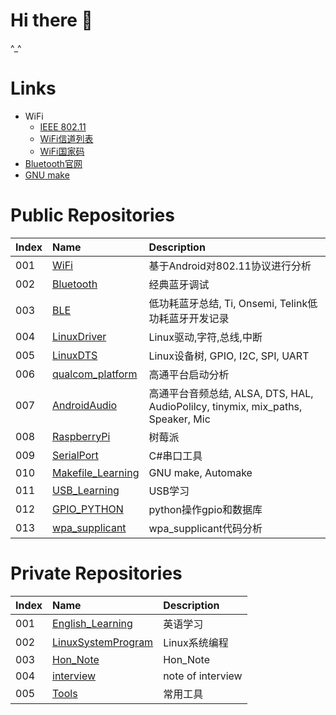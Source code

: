 # Hi there 👋
^_^
# Links
- WiFi
  - [IEEE 802.11](https://ieeexplore.ieee.org/Xplore/home.jsp)
  - [WiFi信道列表](https://zh.wikipedia.org/wiki/%E6%97%A0%E7%BA%BF%E5%B1%80%E5%9F%9F%E7%BD%91%E4%BF%A1%E9%81%93%E5%88%97%E8%A1%A8)
  - [WiFi国家码](https://zh.wikipedia.org/wiki/%E5%9C%8B%E5%AE%B6%E5%9C%B0%E5%8D%80%E4%BB%A3%E7%A2%BC)
- [Bluetooth官网](https://www.bluetooth.com/)
- [GNU make](https://www.gnu.org/software/make/)
# Public Repositories
|Index|Name|Description|
|:---|:---|:---|
|001|[WiFi](https://github.com/SuperTao/WiFi)|基于Android对802.11协议进行分析|
|002|[Bluetooth](https://github.com/SuperTao/Bluetooth)|经典蓝牙调试|
|003|[BLE](https://github.com/SuperTao/Bluetooth/blob/master/doc/BLE_analyse.md)|低功耗蓝牙总结, Ti, Onsemi, Telink低功耗蓝牙开发记录|
|004|[LinuxDriver](https://github.com/SuperTao/LinuxDriver)|Linux驱动,字符,总线,中断|
|005|[LinuxDTS](https://github.com/SuperTao/LinuxDTS)|Linux设备树, GPIO, I2C, SPI, UART|
|006|[qualcom_platform](https://github.com/SuperTao/qualcomm_platform_analyse)|高通平台启动分析|
|007|[AndroidAudio](https://github.com/SuperTao/AndroidAudio)|高通平台音频总结, ALSA, DTS, HAL, AudioPolilcy, tinymix, mix_paths, Speaker, Mic|
|008|[RaspberryPi](https://github.com/SuperTao/RaspberryPi)|树莓派|
|009|[SerialPort](https://github.com/SuperTao/SerialPortW)|C#串口工具|
|010|[Makefile_Learning](https://github.com/SuperTao/Makefile_Learning)|GNU make, Automake|
|011|[USB_Learning](https://github.com/SuperTao/USB_CY7C68031A)|USB学习|
|012|[GPIO_PYTHON](https://github.com/SuperTao/GpioSql)|python操作gpio和数据库|
|013|[wpa_supplicant](https://github.com/SuperTao/wpa_supplicant)|wpa_supplicant代码分析|
# Private Repositories
|Index|Name|Description|
|:---|:---|:---|
|001|[English_Learning](https://github.com/SuperTao/English_Learning)|英语学习|
|002|[LinuxSystemProgram](https://github.com/SuperTao/LinuxSystemProgram)|Linux系统编程|
|003|[Hon_Note](https://github.com/SuperTao/Hon_Note)|Hon_Note|
|004|[interview](https://github.com/SuperTao/job_interview)|note of interview|
|005|[Tools](https://github.com/SuperTao/Tools)|常用工具|
<!--
**SuperTao/SuperTao** is a ✨ _special_ ✨ repository because its `README.md` (this file) appears on your GitHub profile.

Here are some ideas to get you started:

- 🔭 I’m currently working on ...
- 🌱 I’m currently learning ...
- 👯 I’m looking to collaborate on ...
- 🤔 I’m looking for help with ...
- 💬 Ask me about ...
- 📫 How to reach me: ...
- 😄 Pronouns: ...
- ⚡ Fun fact: ...
-->

